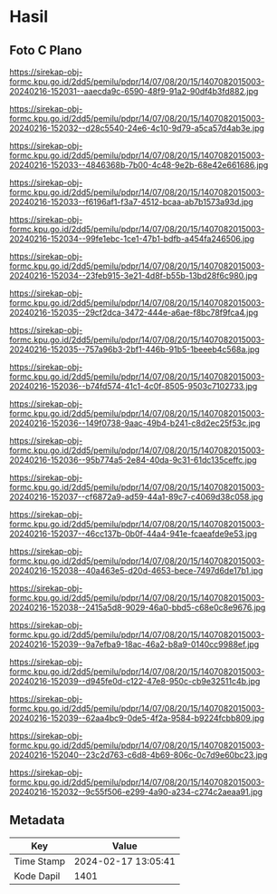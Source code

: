 # Hasil

## Foto C Plano

https://sirekap-obj-formc.kpu.go.id/2dd5/pemilu/pdpr/14/07/08/20/15/1407082015003-20240216-152031--aaecda9c-6590-48f9-91a2-90df4b3fd882.jpg

https://sirekap-obj-formc.kpu.go.id/2dd5/pemilu/pdpr/14/07/08/20/15/1407082015003-20240216-152032--d28c5540-24e6-4c10-9d79-a5ca57d4ab3e.jpg

https://sirekap-obj-formc.kpu.go.id/2dd5/pemilu/pdpr/14/07/08/20/15/1407082015003-20240216-152033--4846368b-7b00-4c48-9e2b-68e42e661686.jpg

https://sirekap-obj-formc.kpu.go.id/2dd5/pemilu/pdpr/14/07/08/20/15/1407082015003-20240216-152033--f6196af1-f3a7-4512-bcaa-ab7b1573a93d.jpg

https://sirekap-obj-formc.kpu.go.id/2dd5/pemilu/pdpr/14/07/08/20/15/1407082015003-20240216-152034--99fe1ebc-1ce1-47b1-bdfb-a454fa246506.jpg

https://sirekap-obj-formc.kpu.go.id/2dd5/pemilu/pdpr/14/07/08/20/15/1407082015003-20240216-152034--23feb915-3e21-4d8f-b55b-13bd28f6c980.jpg

https://sirekap-obj-formc.kpu.go.id/2dd5/pemilu/pdpr/14/07/08/20/15/1407082015003-20240216-152035--29cf2dca-3472-444e-a6ae-f8bc78f9fca4.jpg

https://sirekap-obj-formc.kpu.go.id/2dd5/pemilu/pdpr/14/07/08/20/15/1407082015003-20240216-152035--757a96b3-2bf1-446b-91b5-1beeeb4c568a.jpg

https://sirekap-obj-formc.kpu.go.id/2dd5/pemilu/pdpr/14/07/08/20/15/1407082015003-20240216-152036--b74fd574-41c1-4c0f-8505-9503c7102733.jpg

https://sirekap-obj-formc.kpu.go.id/2dd5/pemilu/pdpr/14/07/08/20/15/1407082015003-20240216-152036--149f0738-9aac-49b4-b241-c8d2ec25f53c.jpg

https://sirekap-obj-formc.kpu.go.id/2dd5/pemilu/pdpr/14/07/08/20/15/1407082015003-20240216-152036--95b774a5-2e84-40da-9c31-61dc135ceffc.jpg

https://sirekap-obj-formc.kpu.go.id/2dd5/pemilu/pdpr/14/07/08/20/15/1407082015003-20240216-152037--cf6872a9-ad59-44a1-89c7-c4069d38c058.jpg

https://sirekap-obj-formc.kpu.go.id/2dd5/pemilu/pdpr/14/07/08/20/15/1407082015003-20240216-152037--46cc137b-0b0f-44a4-941e-fcaeafde9e53.jpg

https://sirekap-obj-formc.kpu.go.id/2dd5/pemilu/pdpr/14/07/08/20/15/1407082015003-20240216-152038--40a463e5-d20d-4653-bece-7497d6de17b1.jpg

https://sirekap-obj-formc.kpu.go.id/2dd5/pemilu/pdpr/14/07/08/20/15/1407082015003-20240216-152038--2415a5d8-9029-46a0-bbd5-c68e0c8e9676.jpg

https://sirekap-obj-formc.kpu.go.id/2dd5/pemilu/pdpr/14/07/08/20/15/1407082015003-20240216-152039--9a7efba9-18ac-46a2-b8a9-0140cc9988ef.jpg

https://sirekap-obj-formc.kpu.go.id/2dd5/pemilu/pdpr/14/07/08/20/15/1407082015003-20240216-152039--d945fe0d-c122-47e8-950c-cb9e32511c4b.jpg

https://sirekap-obj-formc.kpu.go.id/2dd5/pemilu/pdpr/14/07/08/20/15/1407082015003-20240216-152039--62aa4bc9-0de5-4f2a-9584-b9224fcbb809.jpg

https://sirekap-obj-formc.kpu.go.id/2dd5/pemilu/pdpr/14/07/08/20/15/1407082015003-20240216-152040--23c2d763-c6d8-4b69-806c-0c7d9e60bc23.jpg

https://sirekap-obj-formc.kpu.go.id/2dd5/pemilu/pdpr/14/07/08/20/15/1407082015003-20240216-152032--9c55f506-e299-4a90-a234-c274c2aeaa91.jpg


## Metadata

| Key        | Value               |
| ---------- | ------------------- |
| Time Stamp | 2024-02-17 13:05:41 |
| Kode Dapil | 1401                |



